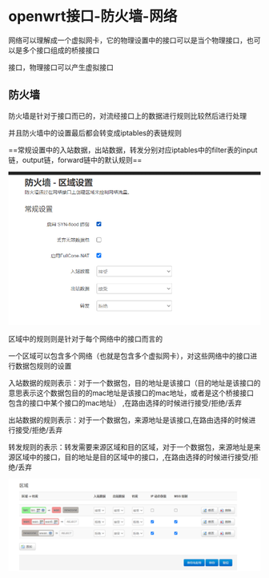 # openwrt接口-防火墙-网络

网络可以理解成一个虚拟网卡，它的物理设置中的接口可以是当个物理接口，也可以是多个接口组成的桥接接口



接口，物理接口可以产生虚拟接口



## 防火墙

防火墙是针对于接口而已的，对流经接口上的数据进行规则比较然后进行处理

并且防火墙中的设置最后都会转变成iptables的表链规则

==常规设置中的入站数据，出站数据，转发分别对应iptables中的filter表的input链，output链，forward链中的默认规则==

![image-20200822192216984](../assets/openwrt接口-防火墙-网络/image-20200822192216984.png)

区域中的规则则是针对于每个网络中的接口而言的

一个区域可以包含多个网络（也就是包含多个虚拟网卡），对这些网络中的接口进行数据包规则的设置



入站数据的规则表示：对于一个数据包，目的地址是该接口（目的地址是该接口的意思表示这个数据包目的的mac地址是该接口的mac地址，或者是这个桥接接口包含的接口中某个接口的mac地址） ,在路由选择的时候进行接受/拒绝/丢弃



出站数据的规则表示：对于一个数据包，来源地址是该接口,在路由选择的时候进行接受/拒绝/丢弃



转发规则的表示：转发需要来源区域和目的区域，对于一个数据包，来源地址是来源区域中的接口，目的地址是目的区域中的接口，,在路由选择的时候进行接受/拒绝/丢弃

![image-20200822192604578](../assets/openwrt接口-防火墙-网络/image-20200822192604578.png)